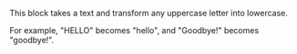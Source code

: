 This block takes a text and transform any uppercase letter into lowercase.

For example, "HELLO" becomes "hello", and "Goodbye!" becomes "goodbye!".
